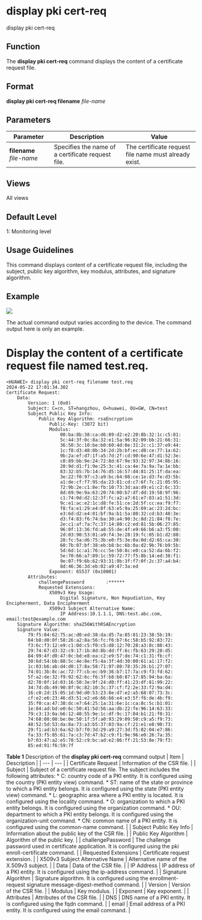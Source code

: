display pki cert-req
====================

display pki cert-req

Function
--------



The **display pki cert-req** command displays the content of a certificate request file.




Format
------

**display pki cert-req filename** *file-name*


Parameters
----------

| Parameter | Description | Value |
| --- | --- | --- |
| **filename** *file-name* | Specifies the name of a certificate request file. | The certificate request file name must already exist. |



Views
-----

All views


Default Level
-------------

1: Monitoring level


Usage Guidelines
----------------

This command displays content of a certificate request file, including the subject, public key algorithm, key modulus, attributes, and signature algorithm.


Example
-------

![](../public_sys-resources/note_3.0-en-us.png) 

The actual command output varies according to the device. The command output here is only an example.


# Display the content of a certificate request file named test.req.
```
<HUAWEI> display pki cert-req filename test.req
2024-05-22 17:01:34.302
Certificate Request:
    Data:
        Version: 1 (0x0) 
        Subject: C=cn, ST=hangzhou, O=huawei, OU=GW, CN=test
        Subject Public Key Info:
            Public Key Algorithm: rsaEncryption
                Public-Key: (3072 bit)
                Modulus:
                    00:ba:8b:38:ca:d6:89:d2:e2:20:8b:32:1c:c5:81:
                    5c:44:3f:0c:8a:32:e1:5a:96:82:09:bb:21:66:31:
                    36:50:3c:10:be:b0:60:4d:0e:31:2c:c1:37:e9:44:
                    1c:f8:d3:48:0b:34:2d:2b:bf:ec:d8:ce:77:1a:62:
                    9b:2a:ef:d7:1f:a5:7d:2f:cd:90:6e:47:d1:52:3e:
                    c0:89:bb:9e:24:72:8d:67:9e:93:32:97:34:8b:16:
                    20:9d:d1:f1:9e:25:3c:41:ca:4e:7a:9a:7a:1e:bb:
                    83:32:b5:7b:14:76:d5:16:57:d4:81:25:1f:da:ea:
                    3e:22:f0:97:c3:a9:bc:64:08:ce:1e:d3:fe:d3:5b:
                    a1:de:cf:f7:95:da:23:81:cd:c7:6f:7c:21:05:95:
                    72:9b:2e:c1:8e:fb:10:73:3d:aa:d9:e1:c2:6c:33:
                    8d:69:9e:9a:63:20:74:00:b7:df:dd:19:58:9f:96:
                    c1:74:0d:d2:12:3f:fc:a2:a7:61:e7:83:a1:51:3d:
                    9c:e1:ac:e2:1c:d8:fe:51:ce:2d:5f:cc:ea:f9:f7:
                    f8:fa:e1:29:e4:0f:63:e5:9a:25:69:ac:23:2d:bc:
                    e3:6d:d2:e4:01:bf:9a:b1:5a:80:32:cd:b3:48:3e:
                    d3:f4:83:f6:74:ba:30:a4:90:3c:8d:21:84:f8:7e:
                    2e:c1:af:7a:7c:37:14:80:c2:ed:81:5b:06:27:85:
                    96:0f:13:36:fd:a8:55:de:4f:e9:66:b6:a3:f5:00:
                    2d:03:90:53:01:a9:f4:3e:28:19:fc:05:b1:d2:88:
                    28:fc:5a:d6:75:3b:e0:f5:3e:0a:0d:d2:65:ca:30:
                    60:7b:07:bf:38:eb:b8:bc:6b:0a:d2:9b:76:b9:5b:
                    5d:6d:1c:a1:76:cc:5e:50:8c:e0:ca:52:da:6b:f2:
                    5e:70:66:a7:89:1c:59:72:77:f5:8b:14:ed:38:f1:
                    9e:07:f9:6b:62:93:31:9b:3f:f7:0f:2c:37:a4:b4:
                    8d:46:36:3d:eb:02:a9:47:3a:ed
                Exponent: 65537 (0x10001) 
        Attributes:
            challengePassword        :******
            Requested Extensions:
                X509v3 Key Usage:
                    Digital Signature, Non Repudiation, Key Encipherment, Data Encipherment
                X509v3 Subject Alternative Name:
                    IP Address:10.1.1.1, DNS:test.abc.com, email:test@example.com
    Signature Algorithm: sha256WithRSAEncryption
    Signature Value:
        79:f5:04:62:75:ac:d0:ed:38:da:d5:7a:85:81:23:38:5b:19:   
        04:b8:d0:0f:58:26:a2:8a:56:fc:f6:b7:6c:58:b5:92:83:72:     
        f3:6c:f3:12:e9:c1:0d:c5:f0:c5:d8:12:70:28:a3:8c:88:43:      
        29:74:67:d3:32:c9:17:1b:8d:8b:dd:ff:6c:fb:63:29:28:d5:    
        84:99:4f:d0:47:0c:bd:e8:ea:c2:e9:57:de:74:c1:31:fb:cf:
        30:6d:54:bb:88:5c:4e:8e:f5:4a:3f:4d:30:00:61:a1:17:f2:
        1c:03:b6:ab:d4:d0:17:8a:58:71:97:80:78:35:26:b1:27:07:
        74:01:3b:8c:ac:72:77:cb:ec:b9:36:b7:17:7a:c9:f3:fd:62:
        5f:a2:de:32:f9:92:62:6c:f6:3f:b8:b0:87:17:85:94:ba:6a:
        d2:70:0f:1d:03:16:50:3e:9f:24:d0:ff:41:23:df:81:99:22:
        34:7d:db:49:90:8f:9c:82:10:3c:37:cf:f2:2e:33:f2:9a:d4:
        16:c0:2d:15:05:1d:9d:d0:53:23:8e:d7:e2:a5:68:07:73:3c:
        cf:e2:e6:23:46:d3:51:e2:e6:66:66:e4:e3:5f:f6:de:4b:f9:
        35:f0:ca:47:38:dc:e7:64:25:1a:31:6e:1c:ca:8c:5c:b1:01:
        1e:84:ad:bd:e0:6c:50:41:5d:56:aa:db:22:fe:96:14:63:33:
        79:c3:13:0a:b6:12:40:55:9e:1c:df:9c:17:04:b1:21:f0:31:
        74:68:08:00:be:0e:50:1f:5f:a0:93:29:09:50:c9:a5:f9:73:
        48:52:5d:53:da:8a:73:a3:b5:37:03:9a:cf:21:e1:e8:90:73:
        29:f1:ad:b3:6a:62:b7:f0:3d:29:a9:27:3d:f5:82:04:e7:86:
        fa:33:f5:85:61:7a:c3:7d:47:b2:c9:f1:9e:96:e0:26:7a:35:
        b7:03:47:a2:e5:78:52:c9:bc:ad:e2:86:ff:21:53:8e:79:f3:
        85:ed:91:f6:59:7f

```

**Table 1** Description of the **display pki cert-req** command output
| Item | Description |
| --- | --- |
| Certificate Request | Information of the CSR file. |
| Subject | Subject of a certificate request file. The subject includes the following attributes:   * C: country code of a PKI entity. It is configured using the country (PKI entity view) command. * ST: name of the state or province to which a PKI entity belongs. It is configured using the state (PKI entity view) command. * L: geographic area where a PKI entity is located. It is configured using the locality command. * O: organization to which a PKI entity belongs. It is configured using the organization command. * OU: department to which a PKI entity belongs. It is configured using the organization-unit command. * CN: common name of a PKI entity. It is configured using the common-name command. |
| Subject Public Key Info | Information about the public key of the CSR file. |
| Public Key Algorithm | Algorithm of the public key. |
| challengePassword | The challenge password used in certificate application. It is configured using the pki enroll-certificate command. |
| Requested Extensions | Certificate request extension. |
| X509v3 Subject Alternative Name | Alternative name of the X.509v3 subject. |
| Data | Data of the CSR file. |
| IP Address | IP address of a PKI entity. It is configured using the ip-address command. |
| Signature Algorithm | Signature algorithm. It is configured using the enrollment-request signature message-digest-method command. |
| Version | Version of the CSR file. |
| Modulus | Key modulus. |
| Exponent | Key exponent. |
| Attributes | Attributes of the CSR file. |
| DNS | DNS name of a PKI entity. It is configured using the fqdn command. |
| email | Email address of a PKI entity. It is configured using the email command. |